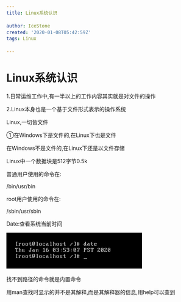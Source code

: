 ```yaml
---
title: Linux系统认识

author: IceStone
created: '2020-01-08T05:42:59Z'
tags: Linux

---
```


# Linux系统认识

1.日常运维工作中,有一半以上的工作内容其实就是对文件的操作

2.Linux本身也是一个基于文件形式表示的操作系统

Linux,一切皆文件

①在Windows下是文件的,在Linux下也是文件

在Windows不是文件的,在Linux下还是以文件存储

Linux中一个数据块是512字节0.5k


普通用户使用的命令在:

/bin/usr/bin

root用户使用的命令在:

/sbin/usr/sbin


Date:查看系统当前时间

![](images/1fdc1381-3893-4714-9159-a1888e733835.png) 

找不到路径的命令就是内置命令

用man查找时显示的并不是其解释,而是其解释器的信息,用help可以查到

 

